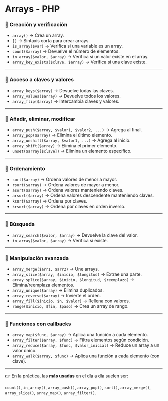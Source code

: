 # Arrays - PHP

### 🔹 **Creación y verificación**

- `array()` → Crea un array.
- `[]` → Sintaxis corta para crear arrays.
- `is_array($var)` → Verifica si una variable es un array.
- `count($array)` → Devuelve el número de elementos.
- `in_array($valor, $array)` → Verifica si un valor existe en el array.
- `array_key_exists($clave, $array)` → Verifica si una clave existe.

---

### 🔹 **Acceso a claves y valores**

- `array_keys($array)` → Devuelve todas las claves.
- `array_values($array)` → Devuelve todos los valores.
- `array_flip($array)` → Intercambia claves y valores.

---

### 🔹 **Añadir, eliminar, modificar**

- `array_push($array, $valor1, $valor2, ...)` → Agrega al final.
- `array_pop($array)` → Elimina el último elemento.
- `array_unshift($array, $valor1, ...)` → Agrega al inicio.
- `array_shift($array)` → Elimina el primer elemento.
- `unset($array[$clave])` → Elimina un elemento específico.

---

### 🔹 **Ordenamiento**

- `sort($array)` → Ordena valores de menor a mayor.
- `rsort($array)` → Ordena valores de mayor a menor.
- `asort($array)` → Ordena valores manteniendo claves.
- `arsort($array)` → Ordena valores descendente manteniendo claves.
- `ksort($array)` → Ordena por claves.
- `krsort($array)` → Ordena por claves en orden inverso.

---

### 🔹 **Búsqueda**

- `array_search($valor, $array)` → Devuelve la clave del valor.
- `in_array($valor, $array)` → Verifica si existe.

---

### 🔹 **Manipulación avanzada**

- `array_merge($arr1, $arr2)` → Une arrays.
- `array_slice($array, $inicio, $longitud)` → Extrae una parte.
- `array_splice($array, $inicio, $longitud, $reemplazo)` → Elimina/reemplaza elementos.
- `array_unique($array)` → Elimina duplicados.
- `array_reverse($array)` → Invierte el orden.
- `array_fill($inicio, $n, $valor)` → Rellena con valores.
- `range($inicio, $fin, $paso)` → Crea un array de rango.

---

### 🔹 **Funciones con callbacks**

- `array_map($func, $array)` → Aplica una función a cada elemento.
- `array_filter($array, $func)` → Filtra elementos según condición.
- `array_reduce($array, $func, $valor_inicial)` → Reduce un array a un valor único.
- `array_walk($array, $func)` → Aplica una función a cada elemento (con clave).

---

👉 En la práctica, las **más usadas** en el día a día suelen ser:

`count()`, `in_array()`, `array_push()`, `array_pop()`, `sort()`, `array_merge()`, `array_slice()`, `array_map()`, `array_filter()`.